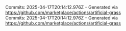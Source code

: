 Commits: 2025-04-17T20:14:12.976Z - Generated via https://github.com/marketplace/actions/artificial-grass
<br>
Commits: 2025-04-17T20:14:12.976Z - Generated via https://github.com/marketplace/actions/artificial-grass
<br>

